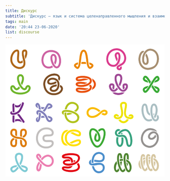 ```yaml
---
title: Дискурс
subtitle: 'Дискурс — язык и система целенаправленного мышления и взаимодействия людей.'
tags: main
date: '20:44 23-06-2020'
list: discourse
---
```


![](./all-concepts.svg)